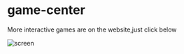 # game-center

More interactive games are on the website,just click below

![screen](https://github.com/user-attachments/assets/b2fc628e-3504-4865-a28d-47b9e7e61c49)
